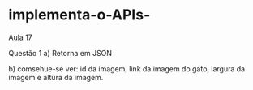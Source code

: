 # implementa-o-APIs-
Aula 17

Questão 1 
a) Retorna em JSON

b) comsehue-se ver: id da imagem, link da imagem do gato, largura da imagem e altura da imagem.